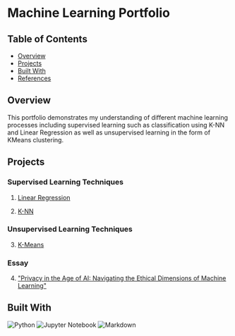 # Machine Learning Portfolio

## Table of Contents

- [Overview](#overview)
- [Projects](#projects)
- [Built With](#built-with)
- [References](#references)

## Overview

This portfolio demonstrates my understanding of different machine learning processes including supervised learning such as classification using K-NN and Linear Regression as well as unsupervised learning in the form of KMeans clustering.

## Projects

### Supervised Learning Techniques

1. [Linear Regression](Linear_Regression.ipynb)
   
3. [K-NN](KNN.ipynb)

### Unsupervised Learning Techniques

3. [K-Means](KMeans.ipynb)

### Essay 
4. [ "Privacy in the Age of AI: Navigating the Ethical Dimensions of Machine
Learning"](Essay.pdf)

## Built With
![Python](https://img.shields.io/badge/python-3670A0?style=for-the-badge&logo=python&logoColor=ffdd54)
![Jupyter Notebook](https://img.shields.io/badge/jupyter-%23FA0F00.svg?style=for-the-badge&logo=jupyter&logoColor=white)
![Markdown](https://img.shields.io/badge/markdown-%23000000.svg?style=for-the-badge&logo=markdown&logoColor=white)


